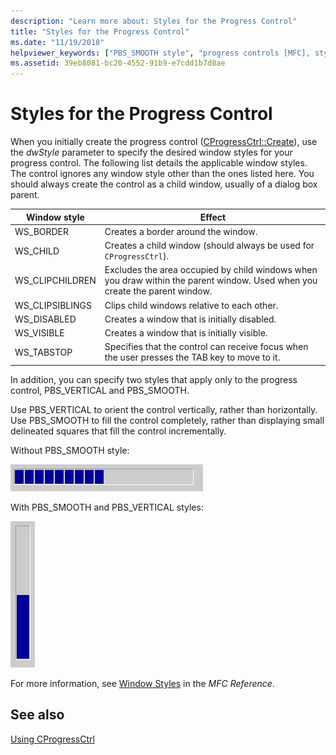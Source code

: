 ```yaml
---
description: "Learn more about: Styles for the Progress Control"
title: "Styles for the Progress Control"
ms.date: "11/19/2018"
helpviewer_keywords: ["PBS_SMOOTH style", "progress controls [MFC], styles", "PBS_VERTICAL style", "CProgressCtrl class [MFC], styles"]
ms.assetid: 39eb8081-bc20-4552-91b9-e7cdd1b7d8ae
---
```

# Styles for the Progress Control

When you initially create the progress control ([CProgressCtrl::Create](../mfc/reference/cprogressctrl-class.md#create)), use the *dwStyle* parameter to specify the desired window styles for your progress control. The following list details the applicable window styles. The control ignores any window style other than the ones listed here. You should always create the control as a child window, usually of a dialog box parent.

|Window style|Effect|
|------------------|------------|
|WS_BORDER|Creates a border around the window.|
|WS_CHILD|Creates a child window (should always be used for `CProgressCtrl`).|
|WS_CLIPCHILDREN|Excludes the area occupied by child windows when you draw within the parent window. Used when you create the parent window.|
|WS_CLIPSIBLINGS|Clips child windows relative to each other.|
|WS_DISABLED|Creates a window that is initially disabled.|
|WS_VISIBLE|Creates a window that is initially visible.|
|WS_TABSTOP|Specifies that the control can receive focus when the user presses the TAB key to move to it.|

In addition, you can specify two styles that apply only to the progress control, PBS_VERTICAL and PBS_SMOOTH.

Use PBS_VERTICAL to orient the control vertically, rather than horizontally. Use PBS_SMOOTH to fill the control completely, rather than displaying small delineated squares that fill the control incrementally.

Without PBS_SMOOTH style:

![Standard progress bar style.](../mfc/media/vc4ruw1.gif "Standard progress bar style")

With PBS_SMOOTH and PBS_VERTICAL styles:

![Progress bar style, smooth and vertical.](../mfc/media/vc4ruw2.gif "Progress bar style, smooth and vertical")

For more information, see [Window Styles](../mfc/reference/styles-used-by-mfc.md#frame-window-styles-mfc) in the *MFC Reference*.

## See also

[Using CProgressCtrl](../mfc/using-cprogressctrl.md)
